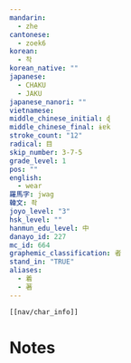```yaml
---
mandarin:
  - zhe
cantonese:
  - zoek6
korean:
  - 착
korean_native: ""
japanese:
  - CHAKU
  - JAKU
japanese_nanori: ""
vietnamese:
middle_chinese_initial: ɖ
middle_chinese_final: ɨɐk
stroke_count: "12"
radical: 目
skip_number: 3-7-5
grade_level: 1
pos: ""
english:
  - wear
羅馬字: jwag
韓文: 좍
joyo_level: "3"
hsk_level: ""
hanmun_edu_level: 中
danayo_id: 227
mc_id: 664
graphemic_classification: 者
stand_in: "TRUE"
aliases:
  - 着
  - 著
---
```

```meta-bind-embed
[[nav/char_info]]
```

# Notes
